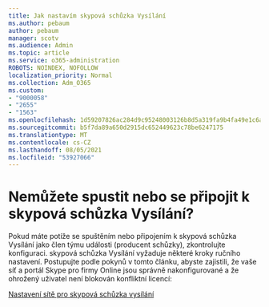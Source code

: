 ```yaml
---
title: Jak nastavím skypová schůzka Vysílání
ms.author: pebaum
author: pebaum
manager: scotv
ms.audience: Admin
ms.topic: article
ms.service: o365-administration
ROBOTS: NOINDEX, NOFOLLOW
localization_priority: Normal
ms.collection: Adm_O365
ms.custom:
- "9000058"
- "2655"
- "1563"
ms.openlocfilehash: 1d59207826ac284d9c95248003126b8d5a319fa9b4fa49e1c6a451558989b8cc
ms.sourcegitcommit: b5f7da89a650d2915dc652449623c78be6247175
ms.translationtype: MT
ms.contentlocale: cs-CZ
ms.lasthandoff: 08/05/2021
ms.locfileid: "53927066"
---
```

# <a name="cant-start-or-join-a-skype-meeting-broadcast"></a>Nemůžete spustit nebo se připojit k skypová schůzka Vysílání?

Pokud máte potíže se spuštěním nebo připojením k skypová schůzka Vysílání jako člen týmu události (producent schůzky), zkontrolujte konfiguraci. skypová schůzka Vysílání vyžaduje některé kroky ručního nastavení. Postupujte podle pokynů v tomto článku, abyste zajistili, že vaše síť a portál Skype pro firmy Online jsou správně nakonfigurované a že ohrožený uživatel není blokován konfliktní licencí:

[Nastavení sítě pro skypová schůzka vysílání](https://docs.microsoft.com/SkypeForBusiness/set-up-your-network-for-skype-meeting-broadcast/set-up-your-network-for-skype-meeting-broadcast)